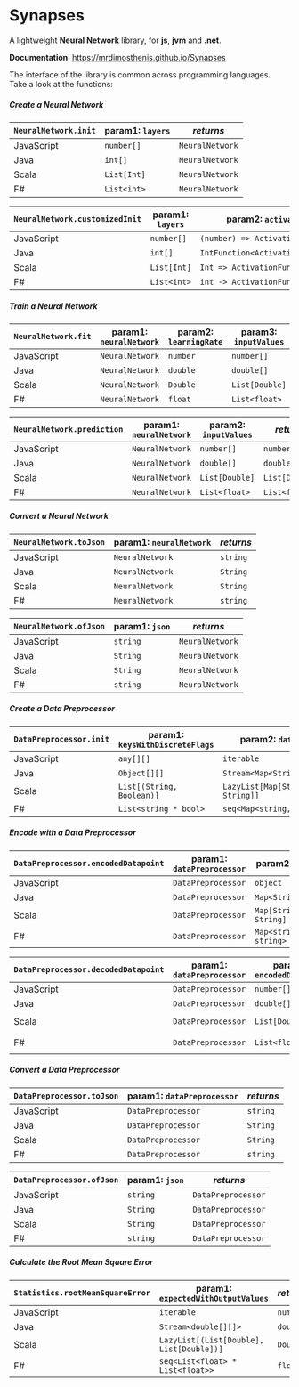 # Synapses

A lightweight **Neural Network** library, for **js**, **jvm** and **.net**.

**Documentation**: https://mrdimosthenis.github.io/Synapses

The interface of the library is common across programming languages.
Take a look at the functions:

##### Create a Neural Network

`NeuralNetwork.init` | param1: `layers` | _returns_
---                  | ---              | ---
JavaScript           | `number[]`       | `NeuralNetwork`
Java                 | `int[]`          | `NeuralNetwork`
Scala                | `List[Int]`      | `NeuralNetwork`
F#                   | `List<int>`      | `NeuralNetwork`

`NeuralNetwork.customizedInit` | param1: `layers` | param2: `activationF`             | param3: `weightInitF` | _returns_
---                            | ---              | ---                               | ---                   | ---
JavaScript                     | `number[]`       | `(number) => ActivationFunction`  | `(number) => number`  | `NeuralNetwork`
Java                           | `int[]`          | `IntFunction<ActivationFunction>` | `IntFunction<Double>` | `NeuralNetwork`
Scala                          | `List[Int]`      | `Int => ActivationFunction`       | `Int => Double`       | `NeuralNetwork`
F#                             | `List<int>`      | `int -> ActivationFunction`       | `int -> float`        | `NeuralNetwork`

##### Train a Neural Network

`NeuralNetwork.fit` | param1: `neuralNetwork` | param2: `learningRate` | param3: `inputValues` | param4: `expectedOutput` | _returns_
---                 | ---                     | ---                    | ---                   | ---                      | ---
JavaScript          | `NeuralNetwork`         | `number`               | `number[]`            | `number[]`               | `NeuralNetwork`
Java                | `NeuralNetwork`         | `double`               | `double[]`            | `double[]`               | `NeuralNetwork`
Scala               | `NeuralNetwork`         | `Double`               | `List[Double]`        | `List[Double]`           | `NeuralNetwork`
F#                  | `NeuralNetwork`         | `float`                | `List<float>`         | `List<float>`            | `NeuralNetwork`


`NeuralNetwork.prediction` | param1: `neuralNetwork` | param2: `inputValues` | _returns_
---                        | ---                     | ---                   | ---
JavaScript                 | `NeuralNetwork`         | `number[]`            | `number[]`
Java                       | `NeuralNetwork`         | `double[]`            | `double[]`
Scala                      | `NeuralNetwork`         | `List[Double]`        | `List[Double]`
F#                         | `NeuralNetwork`         | `List<float>`         | `List<float>`

##### Convert a Neural Network

`NeuralNetwork.toJson` | param1: `neuralNetwork` | _returns_
---                    | ---                     | ---
JavaScript             | `NeuralNetwork`         | `string`
Java                   | `NeuralNetwork`         | `String`
Scala                  | `NeuralNetwork`         | `String`
F#                     | `NeuralNetwork`         | `string`

`NeuralNetwork.ofJson` | param1: `json` | _returns_
---                    | ---            | ---
JavaScript             | `string`       | `NeuralNetwork`
Java                   | `String`       | `NeuralNetwork`
Scala                  | `String`       | `NeuralNetwork`
F#                     | `string`       | `NeuralNetwork`

##### Create a Data Preprocessor

`DataPreprocessor.init` | param1: `keysWithDiscreteFlags` | param2: `datapoints`            | _returns_
---                     | ---                             | ---                             | ---
JavaScript              | `any[][]`                       | `iterable`                      | `DataPreprocessor`
Java                    | `Object[][]`                    | `Stream<Map<String,String>>`    | `DataPreprocessor`
Scala                   | `List[(String, Boolean)]`       | `LazyList[Map[String, String]]` | `DataPreprocessor`
F#                      | `List<string * bool>`           | `seq<Map<string, string>>`      | `DataPreprocessor`

##### Encode with a Data Preprocessor

`DataPreprocessor.encodedDatapoint` | param1: `dataPreprocessor` | param2: `datapoint`   | _returns_
---                                 | ---                        | ---                   | ---
JavaScript                          | `DataPreprocessor`         | `object`              | `number[]`
Java                                | `DataPreprocessor`         | `Map<String,String>`  | `double[]`
Scala                               | `DataPreprocessor`         | `Map[String, String]` | `List[Double]`
F#                                  | `DataPreprocessor`         | `Map<string, string>` | `List<float>`

`DataPreprocessor.decodedDatapoint` | param1: `dataPreprocessor` | param2: `encodedDatapoint` | _returns_
---                                 | ---                        | ---                        | ---
JavaScript                          | `DataPreprocessor`         | `number[]`                 | `object`
Java                                | `DataPreprocessor`         | `double[]`                 | `Map<String,String>`
Scala                               | `DataPreprocessor`         | `List[Double]`             | `Map[String, String]`
F#                                  | `DataPreprocessor`         | `List<float>`              | `Map<string, string>`

##### Convert a Data Preprocessor

`DataPreprocessor.toJson` | param1: `dataPreprocessor` | _returns_
---                       | ---                     | ---
JavaScript                | `DataPreprocessor`         | `string`
Java                      | `DataPreprocessor`         | `String`
Scala                     | `DataPreprocessor`         | `String`
F#                        | `DataPreprocessor`         | `string`

`DataPreprocessor.ofJson` | param1: `json` | _returns_
---                       | ---            | ---
JavaScript                | `string`       | `DataPreprocessor`
Java                      | `String`       | `DataPreprocessor`
Scala                     | `String`       | `DataPreprocessor`
F#                        | `string`       | `DataPreprocessor`

##### Calculate the Root Mean Square Error

`Statistics.rootMeanSquareError` | param1: `expectedWithOutputValues`       | _returns_
---                              | ---                                      | ---
JavaScript                       | `iterable`                               | `number`
Java                             | `Stream<double[][]>`                     | `double`
Scala                            | `LazyList[(List[Double], List[Double])]` | `Double`
F#                               | `seq<List<float> * List<float>>`         | `float`
